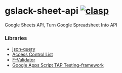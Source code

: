 # gslack-sheet-api [![clasp](https://img.shields.io/badge/built%20with-clasp-4285f4.svg)](https://github.com/google/clasp)

Google Sheets API, Turn Google Spreadsheet Into API

### Libraries

- [json-query](https://github.com/auditassistant/json-query)
- [Access Control List](https://github.com/TechTeamer/acl)
- [F-Validator](https://github.com/FallenMax/f-validator)
- [Google Apps Script TAP Testing-framework](https://github.com/huan/gast)